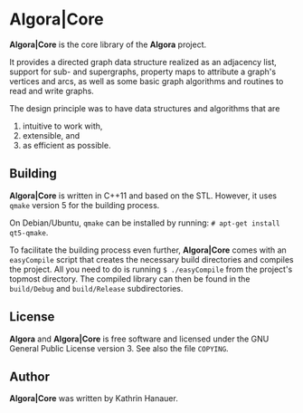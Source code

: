 # Algora|Core

**Algora|Core** is the core library of the **Algora** project.

It provides a directed graph data structure realized as an adjacency list,
support for sub- and supergraphs,
property maps to attribute a graph's vertices and arcs,
as well as some basic graph algorithms and
routines to read and write graphs.

The design principle was to have data structures and algorithms that are
1. intuitive to work with,
2. extensible, and
3. as efficient as possible.

## Building

**Algora|Core** is written in C++11 and based on the STL.
However, it uses `qmake` version 5 for the building process.

On Debian/Ubuntu, `qmake` can be installed by running: `# apt-get install
qt5-qmake`.

To facilitate the building process even further, **Algora|Core** comes with an
`easyCompile` script that creates the necessary build directories and
compiles the project.
All you need to do is running `$ ./easyCompile` from the project's topmost
directory.
The compiled library can then be found in the `build/Debug` and `build/Release`
subdirectories.

## License

**Algora** and **Algora|Core** is free software and licensed under the
GNU General Public License version 3.
See also the file `COPYING`.

## Author

**Algora|Core** was written by Kathrin Hanauer.
